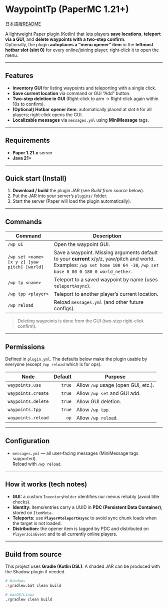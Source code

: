 # WaypointTp (PaperMC 1.21+)
[日本語版README](README-ja.md)

A lightweight Paper plugin (Kotlin) that lets players **save locations**, **teleport via a GUI**, and **delete waypoints with a two‑step confirm**.  
Optionally, the plugin **autoplaces a “menu opener” item** in the **leftmost hotbar slot (slot 0)** for every online/joining player; right‑click it to open the menu.

---

## Features

- **Inventory GUI** for listing waypoints and teleporting with a single click.
- **Save current location** via command or GUI “Add” button.
- **Two‑step deletion in GUI** (Right‑click to arm → Right‑click again within 10s to confirm).
- **(Optional) Hotbar opener item**: automatically placed at slot `0` for all players; right‑click opens the GUI.
- **Localizable messages** via `messages.yml` using **MiniMessage** tags.

---

## Requirements

- **Paper 1.21.x** server  
- **Java 21+**

---

## Quick start (Install)

1. **Download / build** the plugin JAR (see _Build from source_ below).  
2. Put the JAR into your server’s `plugins/` folder.  
3. Start the server (Paper will load the plugin automatically).

---

## Commands

| Command | Description |
|---|---|
| `/wp ui` | Open the waypoint GUI. |
| `/wp set <name> [x y z] [yaw pitch] [world]` | Save a waypoint. Missing arguments default to your **current** x/y/z, yaw/pitch and world. Examples: `/wp set home 100 64 -30`, `/wp set base 0 80 0 180 0 world_nether`. |
| `/wp tp <name>` | Teleport to a saved waypoint by name (uses `teleportAsync`). |
| `/wp tpp <player>` | Teleport to another player’s current location. |
| `/wp reload` | Reload `messages.yml` (and other future configs). |

> Deleting waypoints is done from the GUI (two‑step right‑click confirm).

---

## Permissions

Defined in `plugin.yml`. The defaults below make the plugin usable by everyone (except `/wp reload` which is for ops).

| Node | Default | Purpose |
|---|---:|---|
| `waypoints.use` | `true` | Allow `/wp` usage (open GUI, etc.). |
| `waypoints.create` | `true` | Allow `/wp set` and GUI add. |
| `waypoints.delete` | `true` | Allow GUI deletion. |
| `waypoints.tpp` | `true` | Allow `/wp tpp`. |
| `waypoints.reload` | `op` | Allow `/wp reload`. |

---

## Configuration

- `messages.yml` — all user‑facing messages (MiniMessage tags supported).  
  Reload with `/wp reload`.

---

## How it works (tech notes)

- **GUI:** a custom `InventoryHolder` identifies our menus reliably (avoid title checks).
- **Identity:** items/entries carry a UUID in **PDC (Persistent Data Container)**, stored on `ItemMeta`.
- **Teleports:** use **`Player#teleportAsync`** to avoid sync chunk loads when the target is not loaded.
- **Distribution:** the opener item is tagged by PDC and distributed on `PlayerJoinEvent` and to all currently online players.

---

## Build from source

This project uses **Gradle (Kotlin DSL)**. A shaded JAR can be produced with the Shadow plugin if needed.

```bash
# Windows
.\gradlew.bat clean build

# macOS/Linux
./gradlew clean build
